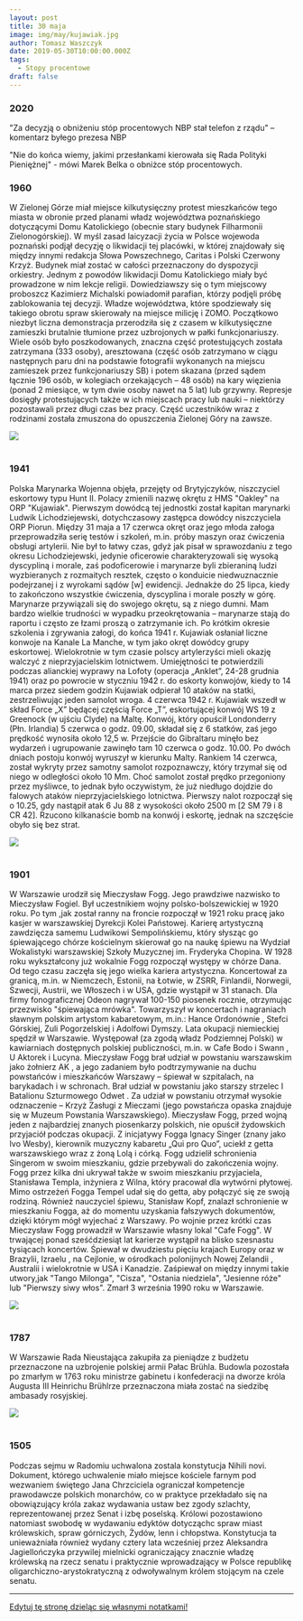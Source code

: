 ```yaml
---
layout: post
title: 30 maja
image: img/may/kujawiak.jpg
author: Tomasz Waszczyk
date: 2019-05-30T10:00:00.000Z
tags:
  - Stopy procentowe
draft: false
---
```


### 2020

"Za decyzją o obniżeniu stóp procentowych NBP stał telefon z rządu" – komentarz byłego prezesa NBP

"Nie do końca wiemy, jakimi przesłankami kierowała się Rada Polityki Pieniężnej" - mówi Marek Belka o obniżce stóp procentowych.

### 1960

W Zielonej Górze miał miejsce kilkutysięczny protest mieszkańców tego miasta w obronie przed planami władz województwa poznańskiego dotyczącymi Domu Katolickiego (obecnie stary budynek Filharmonii Zielonogórskiej).
W myśl zasad laicyzacji życia w Polsce wojewoda poznański podjął decyzję o likwidacji tej placówki, w której znajdowały się między innymi redakcja Słowa Powszechnego, Caritas i Polski Czerwony Krzyż. Budynek miał zostać w całości przeznaczony do dyspozycji orkiestry. Jednym z powodów likwidacji Domu Katolickiego miały być prowadzone w nim lekcje religii.
Dowiedziawszy się o tym miejscowy proboszcz Kazimierz Michalski powiadomił parafian, którzy podjęli próbę zablokowania tej decyzji. Władze województwa, które spodziewały się takiego obrotu spraw skierowały na miejsce milicję i ZOMO. Początkowo niezbyt liczna demonstracja przerodziła się z czasem w kilkutysięczne zamieszki brutalnie tłumione przez uzbrojonych w pałki funkcjonariuszy.
Wiele osób było poszkodowanych, znaczna część protestujących została zatrzymana (333 osoby), aresztowana (część osób zatrzymano w ciągu następnych paru dni na podstawie fotografii wykonanych na miejscu zamieszek przez funkcjonariuszy SB) i potem skazana (przed sądem łącznie 196 osób, w kolegiach orzekających – 48 osób) na kary więzienia (ponad 2 miesiące, w tym dwie osoby nawet na 5 lat) lub grzywny. Represje dosięgły protestujących także w ich miejscach pracy lub nauki – niektórzy pozostawali przez długi czas bez pracy. Część uczestników wraz z rodzinami została zmuszona do opuszczenia Zielonej Góry na zawsze.

<img src="./img/may/domkatolicki.jpg"><br><br>

### 1941

Polska Marynarka Wojenna objęła, przejęty od Brytyjczyków, niszczyciel eskortowy typu Hunt II. Polacy zmienili nazwę okrętu z HMS "Oakley" na ORP "Kujawiak".
Pierwszym dowódcą tej jednostki został kapitan marynarki Ludwik Lichodziejewski, dotychczasowy zastępca dowódcy niszczyciela ORP Piorun. Między 31 maja a 17 czerwca okręt oraz jego młoda załoga przeprowadziła serię testów i szkoleń, m.in. próby maszyn oraz ćwiczenia obsługi artylerii. Nie był to łatwy czas, gdyż jak pisał w sprawozdaniu z tego okresu Lichodziejewski, jedynie oficerowie
charakteryzowali się wysoką dyscypliną i
morale, zaś podoficerowie i marynarze byli
zbieraniną ludzi wyzbieranych z rozmaitych
resztek, często o konduicie niedwuznacznie
podejrzanej i z wyrokami sądów [w] ewidencji.
Jednakże do 25 lipca, kiedy to zakończono
wszystkie ćwiczenia, dyscyplina i morale
poszły w górę. Marynarze przywiązali się do
swojego okrętu, są z niego dumni. Mam
bardzo wielkie trudności w wypadku
przeokrętowania – marynarze stają do raportu
i często ze łzami proszą o zatrzymanie ich.
Po krótkim okresie szkolenia i zgrywania
załogi, do końca 1941 r. Kujawiak osłaniał
liczne konwoje na Kanale La Manche, w tym
jako okręt dowódcy grupy eskortowej.
Wielokrotnie w tym czasie polscy artylerzyści
mieli okazję walczyć z nieprzyjacielskim
lotnictwem. Umiejętności te potwierdzili
podczas alianckiej wyprawy na Lofoty
(operacja „Anklet”, 24-28 grudnia 1941) oraz
po powrocie w styczniu 1942 r. do eskorty
konwojów, kiedy to 14 marca przez siedem
godzin Kujawiak odpierał 10 ataków na statki,
zestrzeliwując jeden samolot wroga.
4 czerwca 1942 r. Kujawiak wszedł w skład
Force „X” będącej częścią Force „T”,
eskortującej konwój WS 19 z Greenock (w
ujściu Clyde) na Maltę. Konwój, który opuścił
Londonderry (Płn. Irlandia) 5 czerwca o godz.
09.00, składał się z 6 statków, zaś jego
prędkość wynosiła około 12,5 w. Przejście do Gibraltaru minęło bez wydarzeń i ugrupowanie zawinęło tam 10 czerwca o godz. 10.00. Po dwóch dniach postoju konwój wyruszył w
kierunku Malty. Rankiem 14 czerwca, został wykryty przez samotny samolot rozpoznawczy, który trzymał się od niego w odległości około 10 Mm. Choć samolot został prędko przegoniony przez myśliwce, to jednak było oczywistym, że już niedługo dojdzie do
falowych ataków nieprzyjacielskiego lotnictwa.
Pierwszy nalot rozpoczął się o 10.25, gdy nastąpił atak 6 Ju 88 z wysokości około 2500 m [2 SM 79 i 8 CR 42]. Rzucono kilkanaście bomb na konwój i eskortę, jednak na szczęście obyło się bez strat.

<img src="./img/may/kujawiak.jpg"><br><br>

### 1901

W Warszawie urodził się Mieczysław Fogg. Jego prawdziwe nazwisko to Mieczysław Fogiel.
Był uczestnikiem wojny polsko-bolszewickiej w 1920 roku. Po tym ,jak został ranny na froncie rozpoczął w 1921 roku pracę jako kasjer w warszawskiej Dyrekcji Kolei Państowej.
Karierę artystyczną zawdzięcza samemu Ludwikowi Sempolińskiemu, który słysząc go śpiewającego chórze kościelnym skierował go na naukę śpiewu na Wydział Wokalistyki warszawskiej Szkoły Muzycznej im. Fryderyka Chopina.
W 1928 roku wykształcony już wokalnie Fogg rozpoczął występy w chórze Dana. Od tego czasu zaczęła się jego wielka kariera artystyczna.
Koncertował za granicą, m.in. w Niemczech, Estonii, na Łotwie, w ZSRR, Finlandii, Norwegii, Szwecji, Austrii, we Włoszech i w
USA, gdzie wystąpił w 31 stanach. Dla
firmy fonograficznej Odeon nagrywał
100-150 piosenek rocznie, otrzymując
przezwisko "śpiewająca mrówka".
Towarzyszył w koncertach i nagraniach
sławnym polskim artystom kabaretowym,
m.in.: Hance Ordonównie , Stefci Górskiej, Zuli Pogorzelskiej i Adolfowi Dymszy.
Lata okupacji niemieckiej spędził w
Warszawie. Występował (za zgodą władz
Podziemnej Polski) w kawiarniach
dostępnych polskiej publiczności, m.in. w
Cafe Bodo i Swann , U Aktorek i Lucyna.
Mieczysław Fogg brał udział w powstaniu
warszawskim jako żołnierz AK , a jego
zadaniem było podtrzymywanie na duchu
powstańców i mieszkańców Warszawy –
śpiewał w szpitalach, na barykadach i w
schronach. Brał udział w powstaniu jako
starszy strzelec I Batalionu Szturmowego
Odwet . Za udział w powstaniu otrzymał
wysokie odznaczenie – Krzyż Zasługi z
Mieczami (jego powstańcza opaska
znajduje się w Muzeum Powstania
Warszawskiego). Mieczysław Fogg, przed
wojną jeden z najbardziej znanych
piosenkarzy polskich, nie opuścił
żydowskich przyjaciół podczas okupacji. Z
inicjatywy Fogga Ignacy Singer (znany jako
Ivo Wesby), kierownik muzyczny kabaretu
„Qui pro Quo”, uciekł z getta
warszawskiego wraz z żoną Lolą i córką.
Fogg udzielił schronienia Singerom w
swoim mieszkaniu, gdzie przebywali do
zakończenia wojny. Fogg przez kilka dni
ukrywał także w swoim mieszkaniu
przyjaciela, Stanisława Templa, inżyniera z
Wilna, który pracował dla wytwórni
płytowej. Mimo ostrzeżeń Fogga Tempel
udał się do getta, aby połączyć się ze swoją
rodziną.
Również nauczyciel śpiewu, Stanisław Kopf,
znalazł schronienie w mieszkaniu Fogga, aż
do momentu uzyskania fałszywych
dokumentów, dzięki którym mógł wyjechać
z Warszawy.
Po wojnie przez krótki czas Mieczysław Fogg prowadził w Warszawie własny lokal "Cafe Fogg".
W trwającej ponad sześćdziesiąt lat
karierze wystąpił na blisko szesnastu
tysiącach koncertów. Śpiewał w dwudziestu
pięciu krajach Europy oraz w Brazylii,
Izraelu , na Cejlonie, w ośrodkach
polonijnych Nowej Zelandii , Australii i
wielokrotnie w USA i Kanadzie.
Zaśpiewał on między innymi takie utwory,jak "Tango Milonga", "Cisza", "Ostania niedziela", "Jesienne róże" lub "Pierwszy siwy włos".
Zmarł 3 września 1990 roku w Warszawie.

<img src="./img/may/fogiel.jpg"><br><br>

### 1787

W Warszawie Rada Nieustająca zakupiła za pieniądze z budżetu przeznaczone na uzbrojenie polskiej armii Pałac Brühla. Budowla pozostała po zmarłym w 1763 roku ministrze gabinetu i konfederacji na dworze króla Augusta III Heinrichu Brühlrze przeznaczona miała zostać na siedzibę ambasady rosyjskiej.

<img src="./img/may/palacbruhla.jpg"><br><br>

### 1505

Podczas sejmu w Radomiu uchwalona zostala konstytucja Nihili novi. Dokument, którego uchwalenie miało miejsce kościele farnym pod wezwaniem świętego Jana Chrzciciela ograniczał kompetencje prawodawcze polskich monarchów, co w praktyce przekładało się na obowiązujący króla zakaz wydawania ustaw bez zgody szlachty, reprezentowanej przez Senat i izbę poselską. Królowi pozostawiono natomiast swobodę w wydawaniu edyktów dotycząchc spraw miast królewskich, spraw górniczych, Żydów, lenn i chłopstwa. Konstytucja ta unieważniała również wydany cztery lata wcześniej przez Aleksandra Jagiellończyka przywilej mielnicki ograniczający znacznie władzę królewską na rzecz senatu i praktycznie wprowadzający w Polsce republikę oligarchiczno-arystokratyczną z odwoływalnym królem stojącym na czele senatu.

---

<a href="https://github.com/TomaszWaszczyk/historia.waszczyk.com/edit/master/src/content/may-30.md" target="_blank">Edytuj tę stronę dzieląc się własnymi notatkami!</a>
